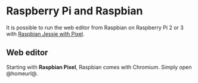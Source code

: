 # Raspberry Pi and Raspbian

It is possible to run the web editor from Raspbian on Raspberry Pi 2 or 3 
with [Raspbian Jessie with Pixel](https://www.raspberrypi.org/downloads/raspbian/).

## Web editor

Starting with **Raspbian Pixel**, Raspbian comes with Chromium. Simply open @homeurl@.
